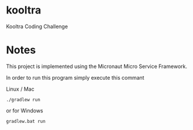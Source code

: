 # kooltra
Kooltra Coding Challenge

# Notes

This project is implemented using the Micronaut Micro Service Framework. 

In order to run this program simply execute this commant

Linux / Mac

    ./gradlew run
    
or for Windows

    gradlew.bat run
    
    
    